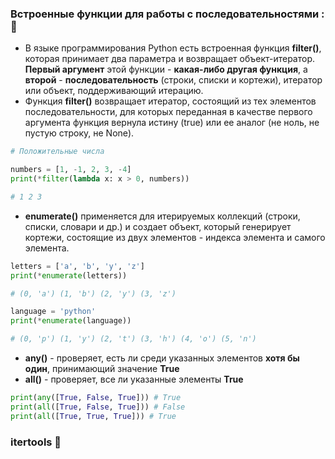 ### Встроенные функции для работы с последовательностями : :thought_balloon:

* В языке программирования Python есть встроенная функция __filter()__, которая принимает два параметра и возвращает объект-итератор. __Первый аргумент__ этой функции - __какая-либо другая функция__, а __второй__ - __последовательность__ (строки, списки и кортежи), итератор или объект, поддерживающий итерацию.
* Функция __filter()__ возвращает итератор, состоящий из тех элементов последовательности, для которых переданная в качестве первого аргумента функция вернула истину (true) или ее аналог (не ноль, не пустую строку, не None).

```python
# Положительные числа

numbers = [1, -1, 2, 3, -4]
print(*filter(lambda x: x > 0, numbers))

# 1 2 3
```

*  __enumerate()__ применяется для итерируемых коллекций (строки, списки, словари и др.) и создает объект, который генерирует кортежи, состоящие из двух элементов - индекса элемента и самого элемента.

```python
letters = ['a', 'b', 'y', 'z']
print(*enumerate(letters))

# (0, 'a') (1, 'b') (2, 'y') (3, 'z')
```
```python
language = 'python'
print(*enumerate(language))

# (0, 'p') (1, 'y') (2, 't') (3, 'h') (4, 'o') (5, 'n')
```
* __any()__ - проверяет, есть ли среди указанных элементов __хотя бы один__, принимающий значение __True__
* __all()__ - проверяет, все ли указанные элементы __True__

```python
print(any([True, False, True])) # True
print(all([True, False, True])) # False
print(all([True, True, True])) # True
```

### itertools :thought_balloon:
